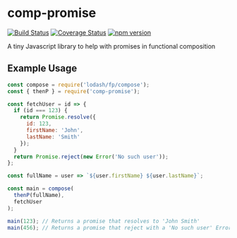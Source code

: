 # comp-promise
[![Build Status](https://travis-ci.org/mmcglone/comp-promise.svg?branch=master)](https://travis-ci.org/mmcglone/comp-promise)
[![Coverage Status](https://coveralls.io/repos/mmcglone/comp-promise/badge.svg?branch=master)](https://coveralls.io/r/mmcglone/comp-promise?branch=master)
[![npm version](https://badge.fury.io/js/comp-promise.svg)](https://badge.fury.io/js/comp-promise)

A tiny Javascript library to help with promises in functional composition

## Example Usage
```javascript
const compose = require('lodash/fp/compose');
const { thenP } = require('comp-promise');

const fetchUser = id => {
  if (id === 123) {
    return Promise.resolve({
      id: 123,
      firstName: 'John',
	  lastName: 'Smith'
    });
  }
  return Promise.reject(new Error('No such user'));
};

const fullName = user => `${user.firstName} ${user.lastName}`;

const main = compose(
  thenP(fullName),
  fetchUser
);

main(123); // Returns a promise that resolves to 'John Smith'
main(456); // Returns a promise that reject with a 'No such user' Error
```
